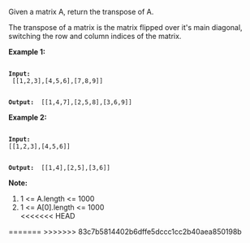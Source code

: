 Given a matrix A, return the transpose of A.

The transpose of a matrix is the matrix flipped over it's main diagonal, switching the row and column indices of the matrix.

 

<strong>Example 1: </strong>

<code>
<strong>Input:</strong>
 [[1,2,3],[4,5,6],[7,8,9]]
 
<strong>Output: </strong>
[[1,4,7],[2,5,8],[3,6,9]]
</code>

<strong>Example 2: </strong>

<code>
<strong>Input:</strong>
[[1,2,3],[4,5,6]]
 
<strong>Output: </strong>
[[1,4],[2,5],[3,6]]
 </code>
 
<strong>Note:</strong>

<ol>
<li>1 <= A.length <= 1000</li>
<li>1 <= A[0].length <= 1000</li>
<<<<<<< HEAD
</ol>
=======
</ol>
>>>>>>> 83c7b5814402b6dffe5dccc1cc2b40aea850198b
